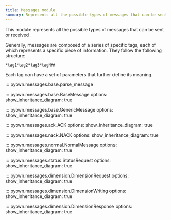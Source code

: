 ```yaml
---
title: Messages module
summary: Represents all the possible types of messages that can be sent or received.
---
```


This module represents all the possible types of messages that can be sent or received.

Generally, messages are composed of a series of specific tags, each of which represents a specific piece of information.
They follow the following structure:

```
*tag1*tag2*tag3*tagN##
```

Each tag can have a set of parameters that further define its meaning.


::: pyown.messages.base.parse_message


::: pyown.messages.base.BaseMessage
    options:
        show_inheritance_diagram: true

::: pyown.messages.base.GenericMessage
    options:
        show_inheritance_diagram: true

::: pyown.messages.ack.ACK
    options:
        show_inheritance_diagram: true

::: pyown.messages.nack.NACK
    options:
        show_inheritance_diagram: true


::: pyown.messages.normal.NormalMessage
    options:
        show_inheritance_diagram: true

::: pyown.messages.status.StatusRequest
    options:
        show_inheritance_diagram: true


::: pyown.messages.dimension.DimensionRequest
    options:
        show_inheritance_diagram: true

::: pyown.messages.dimension.DimensionWriting
    options:
        show_inheritance_diagram: true

::: pyown.messages.dimension.DimensionResponse
    options:
        show_inheritance_diagram: true